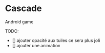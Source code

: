 # Cascade
Android game

TODO: 
- [] ajouter opacité aux tuiles ce sera plus joli
- [] ajouter une animation

